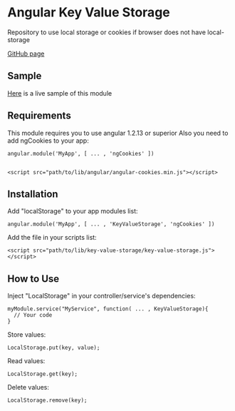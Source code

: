 Angular Key Value Storage
=====================

Repository to use local storage or cookies if browser does not have local-storage

[GitHub page](http://alejandrocarrasco.github.io/angular-key-value-storage)

Sample
------
[Here](http://alejandrocarrasco.github.io/angular-key-value-storage/sample/) is a live sample of this module

Requirements
------------
This module requires you to use angular 1.2.13 or superior
Also you need to add ngCookies to your app:
```
angular.module('MyApp', [ ... , 'ngCookies' ])


<script src="path/to/lib/angular/angular-cookies.min.js"></script>
```


Installation
------------
Add "localStorage" to your app modules list:
```
angular.module('MyApp', [ ... , 'KeyValueStorage', 'ngCookies' ])
```

Add the file in your scripts list:
```
<script src="path/to/lib/key-value-storage/key-value-storage.js"></script>
```

How to Use
----------
Inject "LocalStorage" in your controller/service's dependencies:
```
myModule.service("MyService", function( ... , KeyValueStorage){
  // Your code
}
```

Store values:
```
LocalStorage.put(key, value);
```

Read values:
```
LocalStorage.get(key);
```

Delete values:
```
LocalStorage.remove(key);
```
